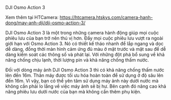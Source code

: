 DJI Osmo Action 3

Xem thêm tại HTCamera: https://htcamera.htskys.com/camera-hanh-dong/may-anh-dji/dji-osmo-action-3/

DJI Osmo Action 3 là một trong những camera hành động giúp mọi cuộc phiêu lưu của bạn trở nên thú vị hơn. Đẩy mọi cuộc phiêu lưu vượt ra ngoài giới hạn với Osmo Action 3. Nó có thiết kế tháo nhanh để lắp ngang và dọc dễ dàng, đồng thời màn hình cảm ứng đủ màu ở mặt trước và mặt sau để dễ dàng kiểm soát các thông số và phát lại. Với những đột phá bổ sung về khả năng chống chịu lạnh, thời lượng pin và khả năng chống thấm nước.

Đối với dòng máy ảnh DJI Osmo Action 3 thì có khả năng chống thấm nước lên đến 16m. Thân máy được tối ưu hóa hoàn toàn để sử dụng ở độ sâu lên đến 16m. Vì vậy, bạn có thể yên tâm sử dụng máy ảnh này dưới nước mà không cần phải lo lắng về việc máy ảnh sẽ bị hư. Bên cạnh đó nâng cao khả năng phiêu lưu dưới nước của bạn mà không cần thêm phụ kiện.

